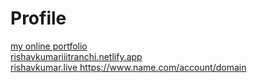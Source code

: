 # Profile  
<a href="https://rishavkumariiitranchi.netlify.app"> my online portfolio </br>
<a href="https://rishavkumariiitranchi.netlify.app">rishavkumariiitranchi.netlify.app  </br>
<a href="www.rishavkumar.live">rishavkumar.live
 https://www.name.com/account/domain
